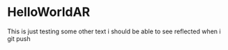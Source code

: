 # HelloWorldAR

This is just testing some other text i should be able to see reflected when i git push
